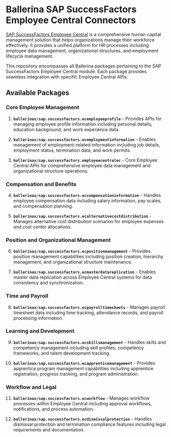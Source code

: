 # Ballerina SAP SuccessFactors Employee Central Connectors

[SAP SuccessFactors Employee Central](https://www.sap.com/products/hcm/core-hr-payroll.html) is a comprehensive human capital management solution that helps organizations manage their workforce effectively. It provides a unified platform for HR processes including employee data management, organizational structures, and employment lifecycle management.

This repository encompasses all Ballerina packages pertaining to the SAP SuccessFactors Employee Central module. Each package provides seamless integration with specific Employee Central APIs:

## Available Packages

### Core Employee Management

1. **`ballerinax/sap.successfactors.ecemployeeprofile`** - Provides APIs for managing employee profile information including personal details, education background, and work experience data.

2. **`ballerinax/sap.successfactors.ecemploymentinformation`** - Enables management of employment-related information including job details, employment status, termination data, and work permits.

3. **`ballerinax/sap.successfactors.employeecentralec`** - Core Employee Central APIs for comprehensive employee data management and organizational structure operations.

### Compensation and Benefits

4. **`ballerinax/sap.successfactors.eccompensationinformation`** - Handles employee compensation data including salary information, pay scales, and compensation planning.

5. **`ballerinax/sap.successfactors.ecalternativecostdistribution`** - Manages alternative cost distribution scenarios for employee expenses and cost center allocations.

### Position and Organizational Management

6. **`ballerinax/sap.successfactors.ecpositionmanagement`** - Provides position management capabilities including position creation, hierarchy management, and organizational structure maintenance.

7. **`ballerinax/sap.successfactors.ecmasterdatareplication`** - Enables master data replication across Employee Central systems for data consistency and synchronization.

### Time and Payroll

8. **`ballerinax/sap.successfactors.ecpayrolltimesheets`** - Manages payroll timesheet data including time tracking, attendance records, and payroll processing information.

### Learning and Development

9. **`ballerinax/sap.successfactors.ecskillsmanagement`** - Handles skills and competency management including skill profiles, competency frameworks, and talent development tracking.

10. **`ballerinax/sap.successfactors.ecapprenticemanagement`** - Provides apprentice program management capabilities including apprentice registration, progress tracking, and program administration.

### Workflow and Legal

11. **`ballerinax/sap.successfactors.ecworkflow`** - Manages workflow processes within Employee Central including approval workflows, notifications, and process automation.

12. **`ballerinax/sap.successfactors.ecdismissalprotection`** - Handles dismissal protection and termination compliance features including legal requirements and documentation.
